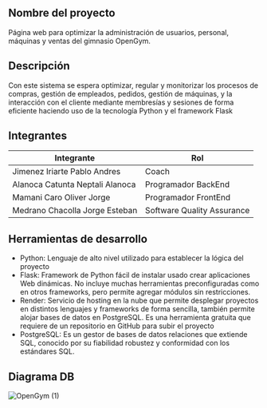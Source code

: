## Nombre del proyecto 

Página web para optimizar la administración de usuarios, personal, máquinas y ventas del gimnasio OpenGym.

## Descripción

Con este sistema se espera optimizar, regular y monitorizar los procesos de compras, gestión de empleados, pedidos, gestión de máquinas, y la interacción con el cliente mediante membresías y sesiones de forma eficiente haciendo uso de la tecnología Python y el framework Flask   

## Integrantes

| Integrante                      | Rol                        |
| ------------------------------- | -------------------------- |
| Jimenez Iriarte Pablo Andres    | Coach                      |
| Alanoca Catunta Neptali Alanoca | Programador BackEnd        |
| Mamani Caro Oliver Jorge        | Programador FrontEnd       |
| Medrano Chacolla Jorge Esteban  | Software Quality Assurance |

## Herramientas de desarrollo

- Python: Lenguaje de alto nivel utilizado para establecer la lógica del proyecto
- Flask: Framework de Python fácil de instalar usado crear aplicaciones Web dinámicas. No incluye muchas herramientas preconfiguradas como en otros frameworks, pero permite agregar módulos sin restricciones.
- Render: Servicio de hosting en la nube que permite desplegar proyectos en distintos lenguajes y frameworks de forma sencilla, también permite alojar bases de datos en PostgreSQL. Es una herramienta gratuita que requiere de un repositorio en GitHub para subir el proyecto
- PostgreSQL: Es un gestor de bases de datos relaciones que extiende SQL, conocido por su fiabilidad robustez y conformidad con los estándares SQL.

## Diagrama DB
![OpenGym (1)](https://github.com/user-attachments/assets/a16849b6-a641-4a6b-b7b2-c24a4d21c27e)


